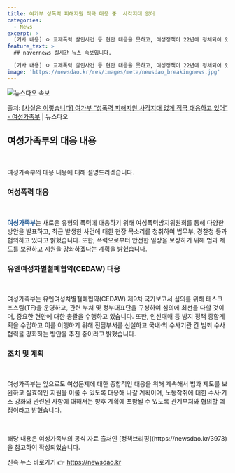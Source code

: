 ```yaml
---
title: 여가부 성폭력 피해지원 적극 대응 중  사각지대 없어
categories:
  - News
excerpt: >
  [기사 내용] ㅇ 교제폭력 살인사건 등 현안 대응을 못하고, 여성정책이 22년에 정체되어 있다고 보도함. ㅇ…
feature_text: >
  ## navernews 실시간 뉴스 속보입니다.

  [기사 내용] ㅇ 교제폭력 살인사건 등 현안 대응을 못하고, 여성정책이 22년에 정체되어 있다고 보도함. ㅇ…
image: 'https://newsdao.kr/res/images/meta/newsdao_breakingnews.jpg'
---
```


![뉴스다오 속보](https://newsdao.kr/res/images/meta/newsdao_breakingnews.jpg)

<p>출처: <a href="https://newsdao.kr/3973" rel="dofollow">[사실은 이렇습니다] 여가부 “성폭력 피해지원 사각지대 없게 적극 대응하고 있어” - 여성가족부</a> | 뉴스다오</p>

<h2 data-ke-size="size26">여성가족부의 대응 내용</h2>
<p data-ke-size="size16">&nbsp;</p>
여성가족부의 대응 내용에 대해 설명드리겠습니다.

<h3>여성폭력 대응</h3>
<p data-ke-size="size16">&nbsp;</p>
<b><span style="color: #1a5490;">여성가족부</span></b>는 새로운 유형의 폭력에 대응하기 위해 여성폭력방지위원회를 통해 다양한 방안을 발표하고, 최근 발생한 사건에 대한 현장 목소리를 청취하여 법무부, 경찰청 등과 협의하고 있다고 밝혔습니다. 또한, 폭력으로부터 안전한 일상을 보장하기 위해 법과 제도를 보완하고 지원을 강화하겠다는 계획을 밝혔습니다.

<h3>유엔여성차별철폐협약(CEDAW) 대응</h3>
<p data-ke-size="size16">&nbsp;</p>
여성가족부는 유엔여성차별철폐협약(CEDAW) 제9차 국가보고서 심의를 위해 태스크포스팀(TF)을 운영하고, 관련 부처 및 정부대표단을 구성하여 심의에 최선을 다할 것이며, 중요한 현안에 대한 총괄을 수행하고 있습니다. 또한, 인신매매 등 방지 정책 종합계획을 수립하고 이를 이행하기 위해 전담부서를 신설하고 국내·외 수사기관 간 범죄 수사협력을 강화하는 방안을 추진 중이라고 밝혔습니다.

<h3>조치 및 계획</h3>
<p data-ke-size="size16">&nbsp;</p>
여성가족부는 앞으로도 여성문제에 대한 종합적인 대응을 위해 계속해서 법과 제도를 보완하고 실효적인 지원을 이룰 수 있도록 대응해 나갈 계획이며, 노동착취에 대한 수사·기소 강화와 관련된 사항에 대해서는 향후 계획에 포함될 수 있도록 관계부처와 협의할 예정이라고 밝혔습니다.

<p data-ke-size="size16">&nbsp;</p>
해당 내용은 여성가족부의 공식 자료 출처인 [정책브리핑](https://newsdao.kr/3973)을 참고하여 작성되었습니다. 

신속 뉴스 바로가기 👉 <a href="https://newsdao.kr" rel="dofollow">https://newsdao.kr</a>


